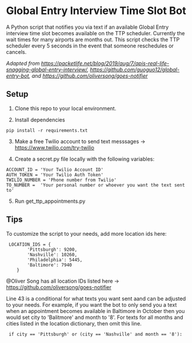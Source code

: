 # Global Entry Interview Time Slot Bot

A Python script that notifies you via text if an available Global Entry interview time slot becomes available on the TTP scheduler. Currently the wait times for many airports are months out. This script checks the TTP scheduler every 5 seconds in the event that someone reschedules or cancels.

*Adapted from  https://packetlife.net/blog/2019/aug/7/apis-real-life-snagging-global-entry-interview/, https://github.com/guoguo12/global-entry-bot, and https://github.com/oliversong/goes-notifier*

## Setup

1. Clone this repo to your local environment.

2. Install dependencies 

```
pip install -r requirements.txt
```
3. Make a free Twilio account to send text messsages -> https://www.twilio.com/try-twilio

4. Create a secret.py file locally with the following variables:
```
ACCOUNT_ID = 'Your Twilio Account ID'
AUTH_TOKEN = 'Your Twilio Auth Token'
TWILIO_NUMBER = 'Phone number from Twilio'
TO_NUMBER =  'Your personal number or whoever you want the text sent to'
```
5. Run get_ttp_appointments.py

## Tips
To customize the script to your needs, add more location ids here:
```
 LOCATION_IDS = {
        'Pittsburgh': 9200,
        'Nashville': 10260,
        'Philadelphia': 5445,
        'Baltimore': 7940
    }
 ```
 @Oliver Song has all location IDs listed here -> https://github.com/oliversong/goes-notifier
 
Line 43 is a conditional for what texts you want sent aand can be adjusted to your needs. For example, if you want the bot to only send you a text when an appointment becomes available in Baltimore in October then you would set city to 'Balitmore' and month to '8'. For texts for all months and cities listed in the location dictionary, then omit this line.
 
     if city == 'Pittsburgh' or (city == 'Nashville' and month == '8'):

